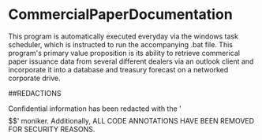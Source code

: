 # CommercialPaperDocumentation

This program is automatically executed everyday via the windows task scheduler, which is instructed to run the accompanying .bat file. This program's primary value proposition is its ability to retrieve commerical paper issuance data from several different dealers via an outlook client and incorporate it into a database and treasury forecast on a networked corporate drive.

##REDACTIONS

Confidential information has been redacted with the '$$$$$$$$$$' moniker. Additionally, ALL CODE ANNOTATIONS HAVE BEEN REMOVED FOR SECURITY REASONS.

